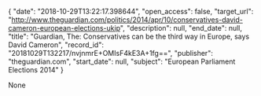 {
  "date": "2018-10-29T13:22:17.398644", 
  "open_access": false, 
  "target_url": "http://www.theguardian.com/politics/2014/apr/10/conservatives-david-cameron-european-elections-ukip", 
  "description": null, 
  "end_date": null, 
  "title": "Guardian, The: Conservatives can be the third way in Europe, says David Cameron", 
  "record_id": "20181029T132217/nvjnmrE+OMIsF4kE3A+1fg==", 
  "publisher": "theguardian.com", 
  "start_date": null, 
  "subject": "European Parliament Elections 2014"
}

None